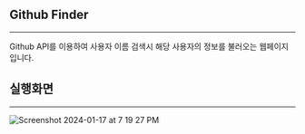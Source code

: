 ## Github Finder
***
Github API를 이용하여 사용자 이름 검색시 해당 사용자의 정보를 불러오는 웹페이지입니다.

## 실행화면
***
![Screenshot 2024-01-17 at 7 19 27 PM](https://github.com/Hesener/github-finder/assets/91655270/27633028-5302-46ae-8170-8174c375fda3)
